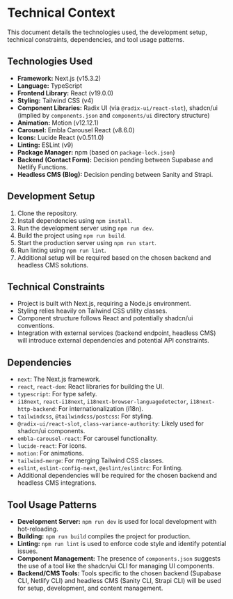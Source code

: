 # Technical Context

This document details the technologies used, the development setup, technical constraints, dependencies, and tool usage patterns.

## Technologies Used

- **Framework:** Next.js (v15.3.2)
- **Language:** TypeScript
- **Frontend Library:** React (v19.0.0)
- **Styling:** Tailwind CSS (v4)
- **Component Libraries:** Radix UI (via `@radix-ui/react-slot`), shadcn/ui (implied by `components.json` and `components/ui` directory structure)
- **Animation:** Motion (v12.12.1)
- **Carousel:** Embla Carousel React (v8.6.0)
- **Icons:** Lucide React (v0.511.0)
- **Linting:** ESLint (v9)
- **Package Manager:** npm (based on `package-lock.json`)
- **Backend (Contact Form):** Decision pending between Supabase and Netlify Functions.
- **Headless CMS (Blog):** Decision pending between Sanity and Strapi.

## Development Setup

1. Clone the repository.
2. Install dependencies using `npm install`.
3. Run the development server using `npm run dev`.
4. Build the project using `npm run build`.
5. Start the production server using `npm run start`.
6. Run linting using `npm run lint`.
7. Additional setup will be required based on the chosen backend and headless CMS solutions.

## Technical Constraints

- Project is built with Next.js, requiring a Node.js environment.
- Styling relies heavily on Tailwind CSS utility classes.
- Component structure follows React and potentially shadcn/ui conventions.
- Integration with external services (backend endpoint, headless CMS) will introduce external dependencies and potential API constraints.

## Dependencies

- `next`: The Next.js framework.
- `react`, `react-dom`: React libraries for building the UI.
- `typescript`: For type safety.
- `i18next`, `react-i18next`, `i18next-browser-languagedetector`, `i18next-http-backend`: For internationalization (i18n).
- `tailwindcss`, `@tailwindcss/postcss`: For styling.
- `@radix-ui/react-slot`, `class-variance-authority`: Likely used for shadcn/ui components.
- `embla-carousel-react`: For carousel functionality.
- `lucide-react`: For icons.
- `motion`: For animations.
- `tailwind-merge`: For merging Tailwind CSS classes.
- `eslint`, `eslint-config-next`, `@eslint/eslintrc`: For linting.
- Additional dependencies will be required for the chosen backend and headless CMS integrations.

## Tool Usage Patterns

- **Development Server:** `npm run dev` is used for local development with hot-reloading.
- **Building:** `npm run build` compiles the project for production.
- **Linting:** `npm run lint` is used to enforce code style and identify potential issues.
- **Component Management:** The presence of `components.json` suggests the use of a tool like the shadcn/ui CLI for managing UI components.
- **Backend/CMS Tools:** Tools specific to the chosen backend (Supabase CLI, Netlify CLI) and headless CMS (Sanity CLI, Strapi CLI) will be used for setup, development, and content management.
